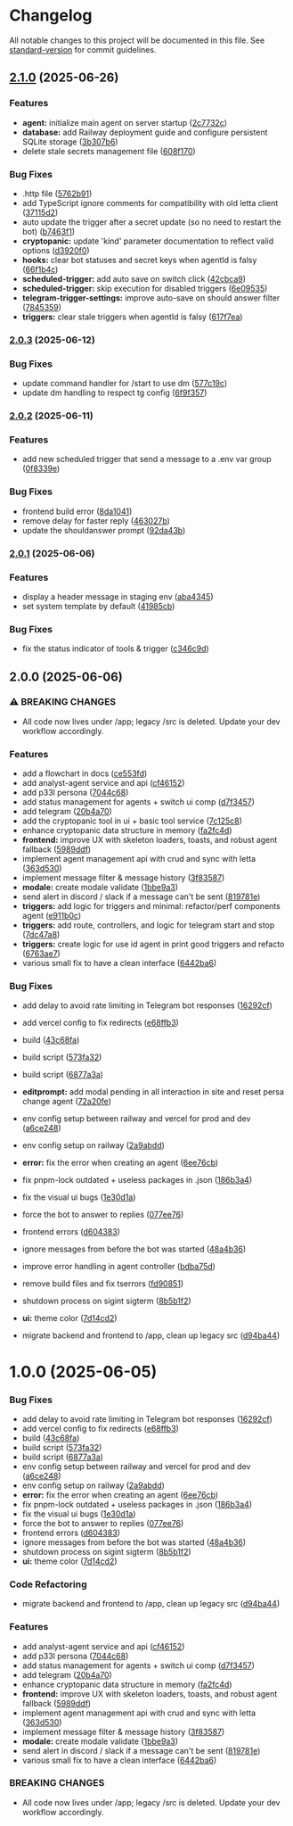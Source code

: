 # Changelog

All notable changes to this project will be documented in this file. See [standard-version](https://github.com/conventional-changelog/standard-version) for commit guidelines.

## [2.1.0](https://github.com/1xBuild/thep33l/compare/v2.0.3...v2.1.0) (2025-06-26)


### Features

* **agent:** initialize main agent on server startup ([2c7732c](https://github.com/1xBuild/thep33l/commit/2c7732c3c2c739f1dc0ae4b1084251fcc44e83f3))
* **database:** add Railway deployment guide and configure persistent SQLite storage ([3b307b6](https://github.com/1xBuild/thep33l/commit/3b307b69497663a0b852b542127ce6a545201cf6))
* delete stale secrets management file ([608f170](https://github.com/1xBuild/thep33l/commit/608f1707d06c5cc15f83a4ecd482525d5204b7a6))


### Bug Fixes

* .http file ([5762b91](https://github.com/1xBuild/thep33l/commit/5762b91b12e5e7399d8529128f627c03ff8bf986))
* add TypeScript ignore comments for compatibility with old letta client ([37115d2](https://github.com/1xBuild/thep33l/commit/37115d2f7fe11b538da86a06f09914b67e619d56))
* auto update the trigger after a secret update (so no need to restart the bot) ([b7463f1](https://github.com/1xBuild/thep33l/commit/b7463f16ec4e8633c6b4b4e133d80a2d4c805a7a))
* **cryptopanic:** update 'kind' parameter documentation to reflect valid options ([d3920f0](https://github.com/1xBuild/thep33l/commit/d3920f0b26ca03fbf3acaf851e4913364b9d4101))
* **hooks:** clear bot statuses and secret keys when agentId is falsy ([66f1b4c](https://github.com/1xBuild/thep33l/commit/66f1b4cdbc256b59ab5d53b17caacf84119305b5))
* **scheduled-trigger:** add auto save on switch click ([42cbca9](https://github.com/1xBuild/thep33l/commit/42cbca9e817df980347305b7d9027c6973c228fa))
* **scheduled-trigger:** skip execution for disabled triggers ([6e09535](https://github.com/1xBuild/thep33l/commit/6e09535719a634f3dcc7e978783b5481e618f782))
* **telegram-trigger-settings:** improve auto-save on should answer filter ([7845359](https://github.com/1xBuild/thep33l/commit/7845359d06eac5649be018d6202e92c224d5cfd0))
* **triggers:** clear stale triggers when agentId is falsy ([617f7ea](https://github.com/1xBuild/thep33l/commit/617f7ea9650d59c354ce5192c22f0614bcb82113))

### [2.0.3](https://github.com/1xBuild/thep33l/compare/v2.0.2...v2.0.3) (2025-06-12)

### Bug Fixes

- update command handler for /start to use dm ([577c19c](https://github.com/1xBuild/thep33l/commit/577c19cd6a79215659d1c46c0d5458fa626ee6a7))
- update dm handling to respect tg config ([6f9f357](https://github.com/1xBuild/thep33l/commit/6f9f357d417e44dda12cb8a854d73048d089151e))

### [2.0.2](https://github.com/1xBuild/thep33l/compare/v2.0.1...v2.0.2) (2025-06-11)

### Features

- add new scheduled trigger that send a message to a .env var group ([0f8339e](https://github.com/1xBuild/thep33l/commit/0f8339ef842b65a51694eced65e500c3f644a686))

### Bug Fixes

- frontend build error ([8da1041](https://github.com/1xBuild/thep33l/commit/8da10410228fdf92c2a79f6d5a6f93cc2aac6e6e))
- remove delay for faster reply ([463027b](https://github.com/1xBuild/thep33l/commit/463027b4944f601701c3b20abee124ddfe8f0b7a))
- update the shouldanswer prompt ([92da43b](https://github.com/1xBuild/thep33l/commit/92da43b2a571f1e62c57bdb6d0201969e61d49e5))

### [2.0.1](https://github.com/1xBuild/thep33l/compare/v2.0.0...v2.0.1) (2025-06-06)

### Features

- display a header message in staging env ([aba4345](https://github.com/1xBuild/thep33l/commit/aba4345483c4af6c902cb92c60422f3f1a9d2964))
- set system template by default ([41985cb](https://github.com/1xBuild/thep33l/commit/41985cbd57c420dfdad7f35d22dabf9502346b7f))

### Bug Fixes

- fix the status indicator of tools & trigger ([c346c9d](https://github.com/1xBuild/thep33l/commit/c346c9d01ee39ca30cb55a2ae28cb04bc632f5f0))

## 2.0.0 (2025-06-06)

### ⚠ BREAKING CHANGES

- All code now lives under /app; legacy /src is deleted. Update your dev workflow accordingly.

### Features

- add a flowchart in docs ([ce553fd](https://github.com/1xBuild/thep33l/commit/ce553fdf1fe6c1ee3f6847d9dbcdacb7746790a8))
- add analyst-agent service and api ([cf46152](https://github.com/1xBuild/thep33l/commit/cf4615249d1bc4c254a11d3a2d7a203b827f2b9c))
- add p33l persona ([7044c68](https://github.com/1xBuild/thep33l/commit/7044c68db2daf5a7f4eee3bfc753ac4c31951fd5))
- add status management for agents + switch ui comp ([d7f3457](https://github.com/1xBuild/thep33l/commit/d7f3457f0b560b1a2ce94161d9e712c4dbb18e1f))
- add telegram ([20b4a70](https://github.com/1xBuild/thep33l/commit/20b4a702742ed04bd679474bbd96914537c47024))
- add the cryptopanic tool in ui + basic tool service ([7c125c8](https://github.com/1xBuild/thep33l/commit/7c125c89e9c0713ed846a8393dee9f94379415a9))
- enhance cryptopanic data structure in memory ([fa2fc4d](https://github.com/1xBuild/thep33l/commit/fa2fc4d4daa14dee8ecbf55fdc00dac649e86f3b))
- **frontend:** improve UX with skeleton loaders, toasts, and robust agent fallback ([5989ddf](https://github.com/1xBuild/thep33l/commit/5989ddfd7bd99afd071343b35c87f236db10a062))
- implement agent management api with crud and sync with letta ([363d530](https://github.com/1xBuild/thep33l/commit/363d5304c60a31c4d1f076b8617eca79ac53bf70))
- implement message filter & message history ([3f83587](https://github.com/1xBuild/thep33l/commit/3f83587e6f0263527244d0fe865fa5915b8d930b))
- **modale:** create modale validate ([1bbe9a3](https://github.com/1xBuild/thep33l/commit/1bbe9a39130f904476d0c710103f01b69376c684))
- send alert in discord / slack if a message can't be sent ([819781e](https://github.com/1xBuild/thep33l/commit/819781e151b29d9901bd9ede62227fa34f578901))
- **triggers:** add logic for triggers and minimal: refactor/perf components agent ([e911b0c](https://github.com/1xBuild/thep33l/commit/e911b0caa6ddc419c9184c5853f80360e875c004))
- **triggers:** add route, controllers, and logic for telegram start and stop ([7dc47a8](https://github.com/1xBuild/thep33l/commit/7dc47a8685ded69547905e766d3e11aca94c7d79))
- **triggers:** create logic for use id agent in print good triggers and refacto ([6763ae7](https://github.com/1xBuild/thep33l/commit/6763ae7592a55b53dd4fde8be6d23e8b414ed6d2))
- various small fix to have a clean interface ([6442ba6](https://github.com/1xBuild/thep33l/commit/6442ba61b0dec9e2a622d5c4e4ed6df88311cd7d))

### Bug Fixes

- add delay to avoid rate limiting in Telegram bot responses ([16292cf](https://github.com/1xBuild/thep33l/commit/16292cf4b8bd273f69cbd95c258460f4733b746b))
- add vercel config to fix redirects ([e68ffb3](https://github.com/1xBuild/thep33l/commit/e68ffb3906f39ebb5b55d9d8dde103b8227c05f9))
- build ([43c68fa](https://github.com/1xBuild/thep33l/commit/43c68fab9a3f1d16ce94bcdfac4bb12941f81c9b))
- build script ([573fa32](https://github.com/1xBuild/thep33l/commit/573fa32e69234b1c09a015e7b4a708727ddfa409))
- build script ([6877a3a](https://github.com/1xBuild/thep33l/commit/6877a3aab86ac32617b426e973c3595f06e43d75))
- **editprompt:** add modal pending in all interaction in site and reset persa change agent ([72a20fe](https://github.com/1xBuild/thep33l/commit/72a20fe68d9ccfac213a7a511299a091490f3014))
- env config setup between railway and vercel for prod and dev ([a6ce248](https://github.com/1xBuild/thep33l/commit/a6ce24895ab0ba323470ba2ed74860547f088790))
- env config setup on railway ([2a9abdd](https://github.com/1xBuild/thep33l/commit/2a9abdd54b0d2ef7c262b1379d05370fb9bc8988))
- **error:** fix the error when creating an agent ([6ee76cb](https://github.com/1xBuild/thep33l/commit/6ee76cb28c0deaba7d53f49acfe50fd4c56c2bea))
- fix pnpm-lock outdated + useless packages in .json ([186b3a4](https://github.com/1xBuild/thep33l/commit/186b3a4231ecdc64f4e970ccbde55599417d7b83))
- fix the visual ui bugs ([1e30d1a](https://github.com/1xBuild/thep33l/commit/1e30d1a7b4d2fc40e8621fe416184797451e9908))
- force the bot to answer to replies ([077ee76](https://github.com/1xBuild/thep33l/commit/077ee76be29385400f78b842b225d5d2c7c9564a))
- frontend errors ([d604383](https://github.com/1xBuild/thep33l/commit/d60438368009234f6774bb15cbc50140640bc3c0))
- ignore messages from before the bot was started ([48a4b36](https://github.com/1xBuild/thep33l/commit/48a4b367113ca30f8b4c175b8353f4e02720e1a0))
- improve error handling in agent controller ([bdba75d](https://github.com/1xBuild/thep33l/commit/bdba75dd54cbf93930c964599dc0b9a2a2098b5c))
- remove build files and fix tserrors ([fd90851](https://github.com/1xBuild/thep33l/commit/fd908510a9c550a64b890ecd0d87d1988d947202))
- shutdown process on sigint sigterm ([8b5b1f2](https://github.com/1xBuild/thep33l/commit/8b5b1f27bad356861b1672d917cf0c849714d4e7))
- **ui:** theme color ([7d14cd2](https://github.com/1xBuild/thep33l/commit/7d14cd256b04c9e21771b325d20ce222bd537fdb))

- migrate backend and frontend to /app, clean up legacy src ([d94ba44](https://github.com/1xBuild/thep33l/commit/d94ba44a4d9d1f37754c744f414f6a4eb96f49e9))

# 1.0.0 (2025-06-05)

### Bug Fixes

- add delay to avoid rate limiting in Telegram bot responses ([16292cf](https://github.com/1xBuild/thep33l/commit/16292cf4b8bd273f69cbd95c258460f4733b746b))
- add vercel config to fix redirects ([e68ffb3](https://github.com/1xBuild/thep33l/commit/e68ffb3906f39ebb5b55d9d8dde103b8227c05f9))
- build ([43c68fa](https://github.com/1xBuild/thep33l/commit/43c68fab9a3f1d16ce94bcdfac4bb12941f81c9b))
- build script ([573fa32](https://github.com/1xBuild/thep33l/commit/573fa32e69234b1c09a015e7b4a708727ddfa409))
- build script ([6877a3a](https://github.com/1xBuild/thep33l/commit/6877a3aab86ac32617b426e973c3595f06e43d75))
- env config setup between railway and vercel for prod and dev ([a6ce248](https://github.com/1xBuild/thep33l/commit/a6ce24895ab0ba323470ba2ed74860547f088790))
- env config setup on railway ([2a9abdd](https://github.com/1xBuild/thep33l/commit/2a9abdd54b0d2ef7c262b1379d05370fb9bc8988))
- **error:** fix the error when creating an agent ([6ee76cb](https://github.com/1xBuild/thep33l/commit/6ee76cb28c0deaba7d53f49acfe50fd4c56c2bea))
- fix pnpm-lock outdated + useless packages in .json ([186b3a4](https://github.com/1xBuild/thep33l/commit/186b3a4231ecdc64f4e970ccbde55599417d7b83))
- fix the visual ui bugs ([1e30d1a](https://github.com/1xBuild/thep33l/commit/1e30d1a7b4d2fc40e8621fe416184797451e9908))
- force the bot to answer to replies ([077ee76](https://github.com/1xBuild/thep33l/commit/077ee76be29385400f78b842b225d5d2c7c9564a))
- frontend errors ([d604383](https://github.com/1xBuild/thep33l/commit/d60438368009234f6774bb15cbc50140640bc3c0))
- ignore messages from before the bot was started ([48a4b36](https://github.com/1xBuild/thep33l/commit/48a4b367113ca30f8b4c175b8353f4e02720e1a0))
- shutdown process on sigint sigterm ([8b5b1f2](https://github.com/1xBuild/thep33l/commit/8b5b1f27bad356861b1672d917cf0c849714d4e7))
- **ui:** theme color ([7d14cd2](https://github.com/1xBuild/thep33l/commit/7d14cd256b04c9e21771b325d20ce222bd537fdb))

### Code Refactoring

- migrate backend and frontend to /app, clean up legacy src ([d94ba44](https://github.com/1xBuild/thep33l/commit/d94ba44a4d9d1f37754c744f414f6a4eb96f49e9))

### Features

- add analyst-agent service and api ([cf46152](https://github.com/1xBuild/thep33l/commit/cf4615249d1bc4c254a11d3a2d7a203b827f2b9c))
- add p33l persona ([7044c68](https://github.com/1xBuild/thep33l/commit/7044c68db2daf5a7f4eee3bfc753ac4c31951fd5))
- add status management for agents + switch ui comp ([d7f3457](https://github.com/1xBuild/thep33l/commit/d7f3457f0b560b1a2ce94161d9e712c4dbb18e1f))
- add telegram ([20b4a70](https://github.com/1xBuild/thep33l/commit/20b4a702742ed04bd679474bbd96914537c47024))
- enhance cryptopanic data structure in memory ([fa2fc4d](https://github.com/1xBuild/thep33l/commit/fa2fc4d4daa14dee8ecbf55fdc00dac649e86f3b))
- **frontend:** improve UX with skeleton loaders, toasts, and robust agent fallback ([5989ddf](https://github.com/1xBuild/thep33l/commit/5989ddfd7bd99afd071343b35c87f236db10a062))
- implement agent management api with crud and sync with letta ([363d530](https://github.com/1xBuild/thep33l/commit/363d5304c60a31c4d1f076b8617eca79ac53bf70))
- implement message filter & message history ([3f83587](https://github.com/1xBuild/thep33l/commit/3f83587e6f0263527244d0fe865fa5915b8d930b))
- **modale:** create modale validate ([1bbe9a3](https://github.com/1xBuild/thep33l/commit/1bbe9a39130f904476d0c710103f01b69376c684))
- send alert in discord / slack if a message can't be sent ([819781e](https://github.com/1xBuild/thep33l/commit/819781e151b29d9901bd9ede62227fa34f578901))
- various small fix to have a clean interface ([6442ba6](https://github.com/1xBuild/thep33l/commit/6442ba61b0dec9e2a622d5c4e4ed6df88311cd7d))

### BREAKING CHANGES

- All code now lives under /app; legacy /src is deleted. Update your dev workflow accordingly.
